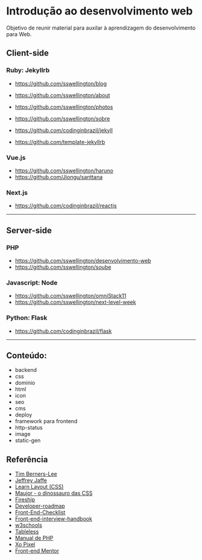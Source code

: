 # Introdução ao desenvolvimento web
Objetivo de reunir material para auxilar à aprendizagem do desenvolvimento para Web.   

## Client-side

### Ruby: Jekyllrb
* https://github.com/sswellington/blog
* https://github.com/sswellington/about
* https://github.com/sswellington/photos

* https://github.com/sswellington/sobre

* https://github.com/codinginbrazil/jekyll
* https://github.com/template-jekyllrb

### Vue.js
* https://github.com/sswellington/haruno
* https://github.com/Jiongu/santtana

### Next.js
* https://github.com/codinginbrazil/reactjs

---

## Server-side
### PHP
* https://github.com/sswellington/desenvolvimento-web
* https://github.com/sswellington/soube


### Javascript: Node
* https://github.com/sswellington/omniStack11
* https://github.com/sswellington/next-level-week


### Python: Flask
* https://github.com/codinginbrazil/flask

---

## Conteúdo:
* backend
* css
* dominio
* html
* icon
* seo
* cms
* deploy
* framework para frontend
* http-status
* image
* static-gen

## Referência
* [Tim Berners-Lee](https://www.w3.org/People/Berners-Lee/)
* [Jeffrey Jaffe](https://www.w3.org/People/Jeff/)
* [Learn Layout (CSS)](http://pt-br.learnlayout.com/)
* [Maujor - o dinossauro das CSS](https://maujor.com/)
* [Fireship](https://github.com/fireship-io)
* [Developer-roadmap](https://github.com/kamranahmedse/developer-roadmap)
* [Front-End-Checklist](https://github.com/thedaviddias/Front-End-Checklist)
* [Front-end-interview-handbook](https://yangshun.github.io/front-end-interview-handbook/)
* [w3schools](https://www.w3schools.com/)  
* [Tableless](https://tableless.com.br/)  
* [Manual de PHP ](https://www.php.net/manual/pt_BR/getting-started.php) 
* [Xo Pixel](https://xopixel.com/)
* [Front-end Mentor](https://www.frontendmentor.io/)
